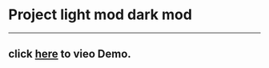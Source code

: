# Project light mod dark mod

----
## click [here](https://azizmaghsuomi.github.io/Slider-picture/) to vieo Demo.
